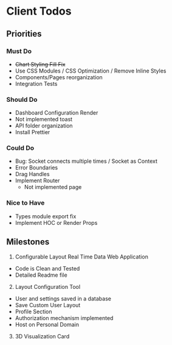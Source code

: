 # Client Todos

## Priorities

### Must Do
* ~~Chart Styling Fill Fix~~
* Use CSS Modules / CSS Optimization / Remove Inline Styles
* Components/Pages reorganization
* Integration Tests

### Should Do
* Dashboard Configuration Render
* Not implemented toast
* API folder organization
* Install Prettier

### Could Do
* Bug: Socket connects multiple times / Socket as Context
* Error Boundaries
* Drag Handles
* Implement Router
    * Not implemented page

### Nice to Have
* Types module export fix
* Implement HOC or Render Props

## Milestones
1. Configurable Layout Real Time Data Web Application
- Code is Clean and Tested
- Detailed Readme file

2. Layout Configuration Tool
- User and settings saved in a database
- Save Custom User Layout
- Profile Section
- Authorization mechanism implemented
- Host on Personal Domain

3. 3D Visualization Card